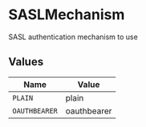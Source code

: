 # SASLMechanism

SASL authentication mechanism to use


## Values

| Name          | Value         |
| ------------- | ------------- |
| `PLAIN`       | plain         |
| `OAUTHBEARER` | oauthbearer   |